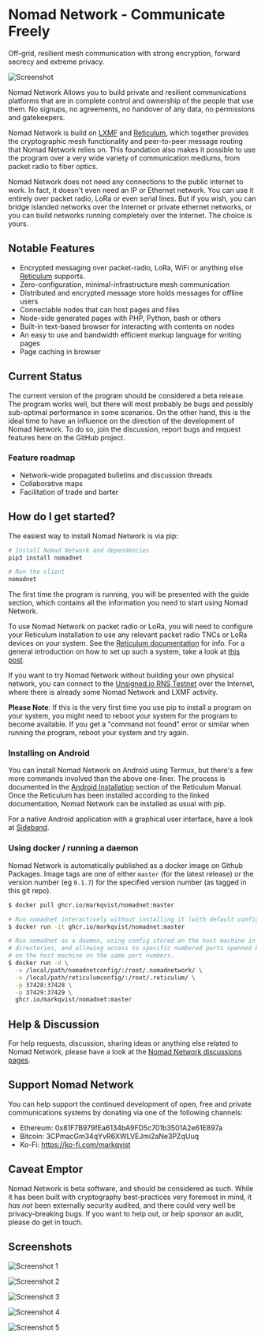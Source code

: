Nomad Network - Communicate Freely
==========

Off-grid, resilient mesh communication with strong encryption, forward secrecy and extreme privacy.

![Screenshot](https://github.com/markqvist/NomadNet/raw/master/docs/screenshots/1.png)

Nomad Network Allows you to build private and resilient communications platforms that are in complete control and ownership of the people that use them. No signups, no agreements, no handover of any data, no permissions and gatekeepers.

Nomad Network is build on [LXMF](https://github.com/markqvist/LXMF) and [Reticulum](https://github.com/markqvist/Reticulum), which together provides the cryptographic mesh functionality and peer-to-peer message routing that Nomad Network relies on. This foundation also makes it possible to use the program over a very wide variety of communication mediums, from packet radio to fiber optics.

Nomad Network does not need any connections to the public internet to work. In fact, it doesn't even need an IP or Ethernet network. You can use it entirely over packet radio, LoRa or even serial lines. But if you wish, you can bridge islanded networks over the Internet or private ethernet networks, or you can build networks running completely over the Internet. The choice is yours.

## Notable Features
 - Encrypted messaging over packet-radio, LoRa, WiFi or anything else [Reticulum](https://github.com/markqvist/Reticulum) supports.
 - Zero-configuration, minimal-infrastructure mesh communication
 - Distributed and encrypted message store holds messages for offline users
 - Connectable nodes that can host pages and files
 - Node-side generated pages with PHP, Python, bash or others
 - Built-in text-based browser for interacting with contents on nodes
 - An easy to use and bandwidth efficient markup language for writing pages
 - Page caching in browser

## Current Status
The current version of the program should be considered a beta release. The program works well, but there will most probably be bugs and possibly sub-optimal performance in some scenarios. On the other hand, this is the ideal time to have an influence on the direction of the development of Nomad Network. To do so, join the discussion, report bugs and request features here on the GitHub project.

### Feature roadmap
 - Network-wide propagated bulletins and discussion threads
 - Collaborative maps
 - Facilitation of trade and barter

## How do I get started?
The easiest way to install Nomad Network is via pip:

```bash
# Install Nomad Network and dependencies
pip3 install nomadnet

# Run the client
nomadnet
```

The first time the program is running, you will be presented with the guide section, which contains all the information you need to start using Nomad Network.

To use Nomad Network on packet radio or LoRa, you will need to configure your Reticulum installation to use any relevant packet radio TNCs or LoRa devices on your system. See the [Reticulum documentation](https://markqvist.github.io/Reticulum/manual/interfaces.html) for info. For a general introduction on how to set up such a system, take a look at [this post](https://unsigned.io/private-messaging-over-lora/).

If you want to try Nomad Network without building your own physical network, you can connect to the [Unsigned.io RNS Testnet](https://github.com/markqvist/Reticulum#public-testnet) over the Internet, where there is already some Nomad Network and LXMF activity.

**Please Note**: If this is the very first time you use pip to install a program on your system, you might need to reboot your system for the program to become available. If you get a "command not found" error or similar when running the program, reboot your system and try again.

### Installing on Android
You can install Nomad Network on Android using Termux, but there's a few more commands involved than the above one-liner. The process is documented in the [Android Installation](https://markqvist.github.io/Reticulum/manual/gettingstartedfast.html#reticulum-on-android) section of the Reticulum Manual. Once the Reticulum has been installed according to the linked documentation, Nomad Network can be installed as usual with pip.

For a native Android application with a graphical user interface, have a look at [Sideband](https://unsigned.io/sideband).

### Using docker / running a daemon

Nomad Network is automatically published as a docker image on Github Packages. Image tags are one of either `master` (for the latest release) or the version number (eg `0.1.7`) for the specified version number (as tagged in this git repo).


```sh
$ docker pull ghcr.io/markqvist/nomadnet:master

# Run nomadnet interactively without installing it (with default config)
$ docker run -it ghcr.io/markqvist/nomadnet:master

# Run nomadnet as a daemon, using config stored on the host machine in specific
# directories, and allowing access to specific numbered ports openned by nomadnet
# on the host machine on the same port numbers.
$ docker run -d \
  -v /local/path/nomadnetconfig/:/root/.nomadnetwork/ \
  -v /local/path/reticulumconfig/:/root/.reticulum/ \
  -p 37428:37428 \
  -p 37429:37429 \
  ghcr.io/markqvist/nomadnet:master
```

## Help & Discussion

For help requests, discussion, sharing ideas or anything else related to Nomad Network, please have a look at the [Nomad Network discussions pages](https://github.com/markqvist/Reticulum/discussions/categories/nomad-network).

## Support Nomad Network
You can help support the continued development of open, free and private communications systems by donating via one of the following channels:

- Ethereum: 0x81F7B979fEa6134bA9FD5c701b3501A2e61E897a
- Bitcoin: 3CPmacGm34qYvR6XWLVEJmi2aNe3PZqUuq
- Ko-Fi: https://ko-fi.com/markqvist

## Caveat Emptor
Nomad Network is beta software, and should be considered as such. While it has been built with cryptography best-practices very foremost in mind, it _has not_ been externally security audited, and there could very well be privacy-breaking bugs. If you want to help out, or help sponsor an audit, please do get in touch.

## Screenshots

![Screenshot 1](https://github.com/markqvist/NomadNet/raw/master/docs/screenshots/1.png)

![Screenshot 2](https://github.com/markqvist/NomadNet/raw/master/docs/screenshots/2.png)

![Screenshot 3](https://github.com/markqvist/NomadNet/raw/master/docs/screenshots/3.png)

![Screenshot 4](https://github.com/markqvist/NomadNet/raw/master/docs/screenshots/4.png)

![Screenshot 5](https://github.com/markqvist/NomadNet/raw/master/docs/screenshots/5.png)
